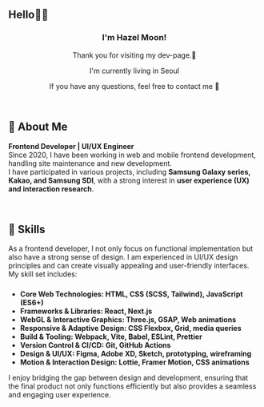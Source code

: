 ## Hello👋🏻

<!--
**Hazel-moon/Hazel-moon** is a ✨ _special_ ✨ repository because its `README.md` (this file) appears on your GitHub profile.

Here are some ideas to get you started:

- 🔭 I’m currently working on ...
- 🌱 I’m currently learning ...
- 👯 I’m looking to collaborate on ...
- 🤔 I’m looking for help with ...
- 💬 Ask me about ...
- 📫 How to reach me: ...
- 😄 Pronouns: ...
- ⚡ Fun fact: ...
-->



<section align="left" style="flex-direction: column;">

<div align="center" style="flex-direction: column;">
  

  <h3>I'm Hazel Moon!</h3>
  <p>Thank you for visiting my dev-page.🌝 </p>
  <p>I'm currently living in Seoul </p>
  <p>If you have any questions, feel free to contact me 📨</p>

</div>

<br>

## 📍 About Me
**Frontend Developer | UI/UX Engineer**  
Since 2020, I have been working in web and mobile frontend development, handling site maintenance and new development.  
I have participated in various projects, including **Samsung Galaxy series, Kakao, and Samsung SDI**, with a strong interest in **user experience (UX) and interaction research**.

<br>

## 🍳 Skills
As a frontend developer, I not only focus on functional implementation but also have a strong sense of design. I am experienced in UI/UX design principles and can create visually appealing and user-friendly interfaces. My skill set includes: 

###
 - **Core Web Technologies: HTML, CSS (SCSS, Tailwind), JavaScript (ES6+)**
 - **Frameworks & Libraries: React, Next.js**
 - **WebGL & Interactive Graphics: Three.js, GSAP, Web animations**
 - **Responsive & Adaptive Design: CSS Flexbox, Grid, media queries**
 - **Build & Tooling: Webpack, Vite, Babel, ESLint, Prettier**
 - **Version Control & CI/CD: Git, GitHub Actions**
 - **Design & UI/UX: Figma, Adobe XD, Sketch, prototyping, wireframing**
 - **Motion & Interaction Design: Lottie, Framer Motion, CSS animations**


I enjoy bridging the gap between design and development, ensuring that the final product not only functions efficiently but also provides a seamless and engaging user experience.

</section>

